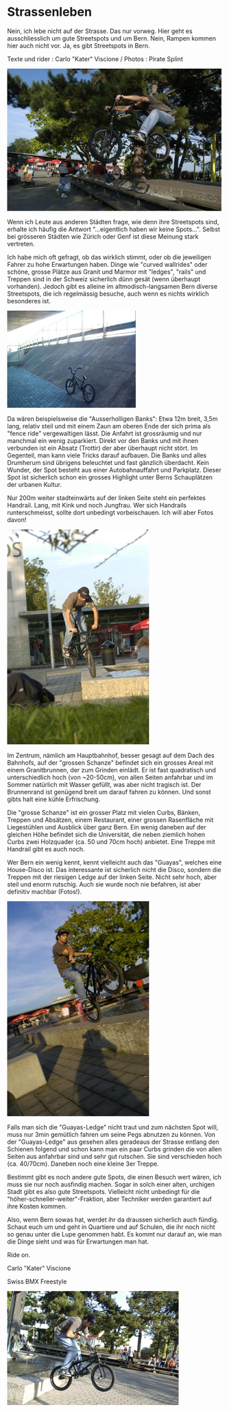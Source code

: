 # Strassenleben

Nein, ich lebe nicht auf der Strasse. Das nur vorweg. Hier geht es ausschliesslich um gute Streetspots und um Bern. Nein, Rampen kommen hier auch nicht vor. Ja, es gibt Streetspots in Bern.

Texte und rider : Carlo "Kater" Viscione / Photos : Pirate Splint

![street_berne-02](./media/street_berne-02.jpg)

Wenn ich Leute aus anderen Städten frage, wie denn ihre Streetspots sind, erhalte ich häufig die Antwort "...eigentlich haben wir keine Spots...". Selbst bei grösseren Städten wie Zürich oder Genf ist diese Meinung stark vertreten.

Ich habe mich oft gefragt, ob das wirklich stimmt, oder ob die jeweiligen Fahrer zu hohe Erwartungen haben. Dinge wie "curved wallrides" oder schöne, grosse Plätze aus Granit und Marmor mit "ledges", "rails" und Treppen sind in der Schweiz sicherlich dünn gesät (wenn überhaupt vorhanden). Jedoch gibt es alleine im altmodisch-langsamen Bern diverse Streetspots, die ich regelmässig besuche, auch wenn es nichts wirklich besonderes ist.

![street_berne-05](./media/street_berne-05.jpg)

Da wären beispielsweise die "Ausserholligen Banks": Etwa 12m breit, 3,5m lang, relativ steil und mit einem Zaun am oberen Ende der sich prima als "fence ride" vergewaltigen lässt. Die Anfahrt ist grossräumig und nur manchmal ein wenig zuparkiert. Direkt vor den Banks und mit ihnen verbunden ist ein Absatz (Trottir) der aber überhaupt nicht stört. Im Gegenteil, man kann viele Tricks darauf aufbauen. Die Banks und alles Drumherum sind übrigens beleuchtet und fast gänzlich überdacht. Kein Wunder, der Spot besteht aus einer Autobahnauffahrt und Parkplatz. Dieser Spot ist sicherlich schon ein grosses Highlight unter Berns Schauplätzen der urbanen Kultur.

Nur 200m weiter stadteinwärts auf der linken Seite steht ein perfektes Handrail. Lang, mit Kink und noch Jungfrau. Wer sich Handrails runterschmeisst, sollte dort unbedingt vorbeischauen. Ich will aber Fotos davon!

![street_berne-01](./media/street_berne-01.jpg)

Im Zentrum, nämlich am Hauptbahnhof, besser gesagt auf dem Dach des Bahnhofs, auf der "grossen Schanze" befindet sich ein grosses Areal mit einem Granitbrunnen, der zum Grinden einlädt. Er ist fast quadratisch und unterschiedlich hoch (von ~20-50cm), von allen Seiten anfahrbar und im Sommer natürlich mit Wasser gefüllt, was aber nicht tragisch ist. Der Brunnenrand ist genügend breit um darauf fahren zu können. Und sonst gibts halt eine kühle Erfrischung.

Die "grosse Schanze" ist ein grosser Platz mit vielen Curbs, Bänken, Treppen und Absätzen, einem Restaurant, einer grossen Rasenfläche mit Liegestühlen und Ausblick über ganz Bern. Ein wenig daneben auf der gleichen Höhe befindet sich die Universität, die neben ziemlich hohen Curbs zwei Holzquader (ca. 50 und 70cm hoch) anbietet. Eine Treppe mit Handrail gibt es auch noch.

Wer Bern ein wenig kennt, kennt vielleicht auch das "Guayas", welches eine House-Disco ist. Das interessante ist sicherlich nicht die Disco, sondern die Treppen mit der riesigen Ledge auf der linken Seite. Nicht sehr hoch, aber steil und enorm rutschig. Auch sie wurde noch nie befahren, ist aber definitiv machbar (Fotos!).

![street_berne-04](./media/street_berne-04.jpg)

Falls man sich die "Guayas-Ledge" nicht traut und zum nächsten Spot will, muss nur 3min gemütlich fahren um seine Pegs abnutzen zu können. Von der "Guayas-Ledge" aus gesehen alles geradeaus der Strasse entlang den Schienen folgend und schon kann man ein paar Curbs grinden die von allen Seiten aus anfahrbar sind und sehr gut rutschen. Sie sind verschieden hoch (ca. 40/70cm). Daneben noch eine kleine 3er Treppe.

Bestimmt gibt es noch andere gute Spots, die einen Besuch wert wären, ich muss sie nur noch ausfindig machen. Sogar in solch einer alten, urchigen Stadt gibt es also gute Streetspots. Vielleicht nicht unbedingt für die "höher-schneller-weiter"-Fraktion, aber Techniker werden garantiert auf ihre Kosten kommen.

Also, wenn Bern sowas hat, werdet ihr da draussen sicherlich auch fündig. Schaut euch um und geht in Quartiere und auf Schulen, die ihr noch nicht so genau unter die Lupe genommen habt. Es kommt nur darauf an, wie man die Dinge sieht und was für Erwartungen man hat.

Ride on.

Carlo "Kater" Viscione

Swiss BMX Freestyle

![street_berne-03](./media/street_berne-03.jpg)
